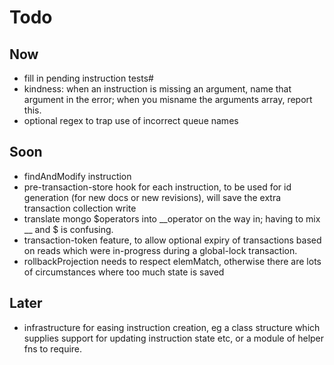 Todo
====

Now
---

- fill in pending instruction tests#
- kindness: when an instruction is missing an argument, name that argument in the error; when you misname the arguments array, report this.
- optional regex to trap use of incorrect queue names


Soon
----

- findAndModify instruction
- pre-transaction-store hook for each instruction, to be used for id generation (for new docs or new revisions), will save the extra transaction collection write 
- translate mongo $operators into __operator on the way in; having to mix __ and $ is confusing.
- transaction-token feature, to allow optional expiry of transactions based on reads which were in-progress during a global-lock transaction. 
- rollbackProjection needs to respect elemMatch, otherwise there are lots of circumstances where too much state is saved


Later
-----


- infrastructure for easing instruction creation, eg a class structure which supplies support for updating instruction state etc, or a module of helper fns to require.


